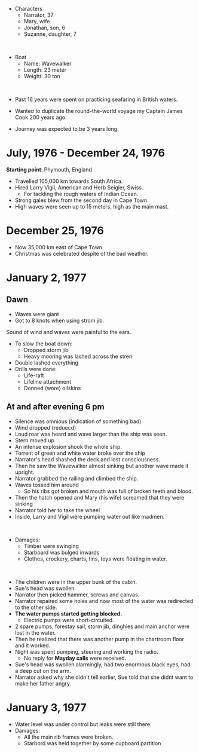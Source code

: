 - Characters 
  - Narrator, 37 
  - Mary, wife 
  - Jonathan, son, 6 
  - Suzanne, daughter, 7 

<br>

- Boat
  - Name: Wavewalker
  - Length: 23 meter 
  - Weight: 30 ton 

<br> 

- Past 16 years were spent on practicing seafaring in British waters. 

- Wanted to duplicate the round-the-world voyage my Captain James Cook 200 years ago. 

- Journey was expected to be 3 years long. 

# July, 1976 - December 24, 1976 

**Starting point**: Phymouth, England

- Travelled 105,000 km towards South Africa.
- Hired Larry Vigil, American and Herb Seigler, Swiss. 
    - For tackling the rough waters of Indian Ocean.
- Strong gales blew from the second day in Cape Town. 
- High waves were seen up to 15 meters, high as the main mast.

# December 25, 1976

- Now 35,000 km east of Cape Town. 
- Christmas was celebrated despite of the bad weather. 

# January 2, 1977 

## Dawn 

- Waves were giant 
- Got to 8 knots when using strom jib. 

Sound of wind and waves were painful to the ears. 

- To slow the boat down:
    - Dropped storm jib 
    - Heavy mooring was lashed across the stren 
- Double lashed everything 
- Drills were done:
    - Life-raft
    - Lifeline attachment 
    - Donned (wore) oilskins 

## At and after evening 6 pm 

- Silence was omnious (indication of something bad)
- Wind dropped (reduecd)
- Loud roar was heard and wave larger than the ship was seen.
- Stern moved up
- An intense explosion shook the whole ship. 
- Torrent of green and white water broke over the ship 
- Narrator's head shashed the deck and lost consciousness.
- Then he saw the Wavewalker almost sinking but another wave made it upright. 
- Narrator grabbed the railing and climbed the ship. 
- Waves tossed him around 
    - So his ribs got broken and mouth was full of broken teeth and blood. 
- Then the hatch opened and Mary (his wife) screamed that they were sinking
- Narrator told her to take the wheel 
- Inside, Larry and Vigil were pumping water out like madmen. 

<br> 

- Damages:
    - Timber were swinging 
    - Starboard was bulged inwards
    - Clothes, crockery, charts, tins, toys were floating in water. 

<br> 

- The children were in the upper bunk of the cabin. 
- Sue's head was swollen
- Narrator then picked hammer, screws and canvas. 
- Narrator repaired some holes and now most of the water was redirected to the other side. 
- **The water pumps started getting blocked.**
    - Electric pumps were short-circuited.
- 2 spare pumps, forestay sail, storm jib, dinghies and main anchor were lost in the water. 
- Then he realized that there was another pump in the chartroom floor and it worked. 
- Night was spent pumping, steering and working the radio. 
    - No reply for **Mayday calls** were received. 
- Sue's head was swollen alarmingly, had two enormous black eyes, had a deep cut on the arm. 
- Narrator asked why she didn't tell earlier, Sue told that she didnt want to make her father angry. 

# January 3, 1977 

- Water level was under control but leaks were still there. 
- Damages:
    - All the main rib frames were broken.
    - Starbord was held together by some cupboard partition 


